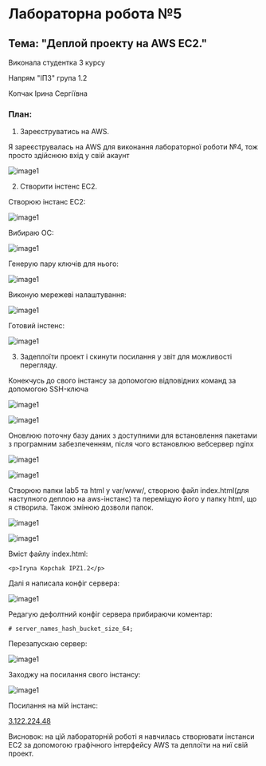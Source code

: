 # Лабораторна робота №5

## Тема: "Деплой проекту на AWS EC2."

Виконала студентка 3 курсу

Напрям "ІПЗ" група 1.2

Копчак Ірина Сергіївна

### План:
1. Зареєструватись на AWS.

Я зареєструвалась на AWS для виконання лабораторної роботи №4, тож просто здійснюю вхід у свій акаунт

![image1](/images/1.jpg)

2. Створити інстенс ЕС2.

Створюю інстанс EC2:

![image1](/images/2.jpg)

Вибираю ОС:

![image1](/images/3.jpg)

Генерую пару ключів для нього:

![image1](/images/4.jpg)

Виконую мережеві налаштування:

![image1](/images/5.jpg)

Готовий інстенс:

![image1](/images/6.jpg)

3. Задеплоїти проект і скинути посилання у звіт для можливості перегляду.

Конекчусь до свого інстансу за допомогою відповідних команд за допомогою SSH-ключа

![image1](/images/7.jpg)

![image1](/images/8.jpg)

Оновлюю поточну базу даних з доступними для встановлення пакетами з програмним забезпеченням, після чого встановлюю вебсервер nginx

![image1](/images/9.jpg)

![image1](/images/10.jpg)

Створюю папки lab5 та html у var/www/, створюю файл index.html(для наступного деплою на aws-інстанс) та переміщую його у папку html, що я створила. Також змінюю дозволи папок.

![image1](/images/11.jpg)

![image1](/images/12.jpg)

Вміст файлу index.html:

```
<p>Iryna Kopchak IPZ1.2</p>
```

Далі я написала конфіг сервера:

![image1](/images/13.jpg)

Редагую дефолтний конфіг сервера прибираючи коментар:

```
# server_names_hash_bucket_size_64;
```

Перезапускаю сервер:

![image1](/images/14.jpg)

Заходжу на посилання свого інстансу:

![image1](/images/16.jpg)

Посилання на мій інстанс:

[3.122.224.48](http://3.122.224.48)

Висновок: на цій лабораторній роботі я навчилась створювати інстанси ЕС2 за допомогою графічного інтерфейсу AWS та деплоїти на ниї свій проект.
